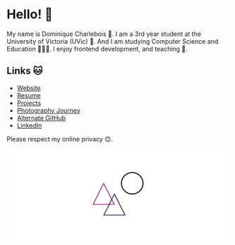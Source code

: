 # Hello! 🎉

My name is Dominique Charlebois 🤠. I am a 3rd year student at the University of Victoria (UVic) 🏫. And I am studying Computer Science and Education 🤖👩‍🏫. I enjoy frontend development, and teaching 🥳.

## Links 🐱

* [Website](http://dominiquecharlebois.com/ "Website")
* [Resume](http://dominiquecharlebois.com/resume "Resume")
* [Projects](./projects.md "Projects")
* [Photography Journey](https://tookapic.com/flytewizard "Photography Journey")
* [Alternate GitHub](https://github.com/dominiquecharlebois "Alternate GitHub")
* [LinkedIn](https://www.linkedin.com/in/dominiquecharlebois/ "LinkedIn")

Please respect my online privacy 😊.

<img src="images/footer.png">
